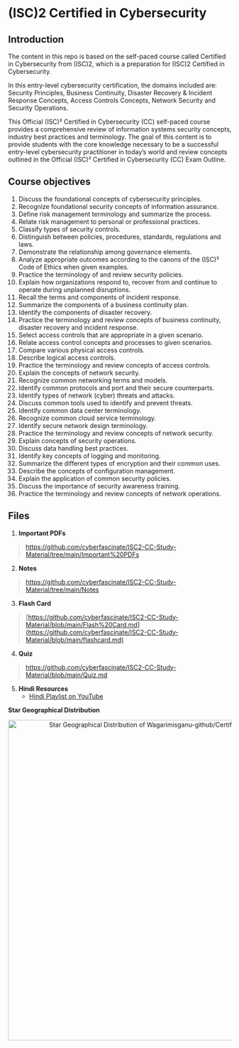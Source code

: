 # (ISC)2  Certified in Cybersecurity

## Introduction

The content in this repo is based on the self-paced course called Certified in Cybersecurity from (ISC)2, which is a preparation for (ISC)2 Certified in Cybersecurity.

In this entry-level cybersecurity certification, the domains included are: Security Principles, Business Continuity, Disaster Recovery & Incident Response Concepts, Access Controls Concepts, Network Security and Security Operations.

This Official (ISC)² Certified in Cybersecurity (CC) self-paced course provides a comprehensive review of information systems security concepts, industry best practices and terminology. The goal of this content is to provide students with the core knowledge necessary to be a successful entry-level cybersecurity practitioner in today’s world and review concepts outlined in the Official (ISC)² Certified in Cybersecurity (CC) Exam Outline.

## Course objectives

1. Discuss the foundational concepts of cybersecurity principles. 
2. Recognize foundational security concepts of information assurance. 
3. Define risk management terminology and summarize the process. 
4. Relate risk management to personal or professional practices. 
5. Classify types of security controls. 
6. Distinguish between policies, procedures, standards, regulations and laws. 
7. Demonstrate the relationship among governance elements. 
8. Analyze appropriate outcomes according to the canons of the (ISC)² Code of Ethics when given examples. 
9. Practice the terminology of and review security policies. 
10. Explain how organizations respond to, recover from and continue to operate during unplanned disruptions. 
11. Recall the terms and components of incident response. 
12. Summarize the components of a business continuity plan. 
13. Identify the components of disaster recovery. 
14. Practice the terminology and review concepts of business continuity, disaster recovery and incident response. 
15. Select access controls that are appropriate in a given scenario. 
16. Relate access control concepts and processes to given scenarios. 
17. Compare various physical access controls. 
18. Describe logical access controls. 
19. Practice the terminology and review concepts of access controls. 
20. Explain the concepts of network security. 
21. Recognize common networking terms and models. 
22. Identify common protocols and port and their secure counterparts. 
23. Identify types of network (cyber) threats and attacks. 
24. Discuss common tools used to identify and prevent threats. 
25. Identify common data center terminology. 
26. Recognize common cloud service terminology. 
27. Identify secure network design terminology. 
28. Practice the terminology and review concepts of network security. 
29. Explain concepts of security operations. 
30. Discuss data handling best practices. 
31. Identify key concepts of logging and monitoring. 
32. Summarize the different types of encryption and their common uses. 
33. Describe the concepts of configuration management. 
34. Explain the application of common security policies. 
35. Discuss the importance of security awareness training. 
36. Practice the terminology and review concepts of network operations.

## Files

1. **Important PDFs**
  > https://github.com/cyberfascinate/ISC2-CC-Study-Material/tree/main/Important%20PDFs
2. **Notes**
  > https://github.com/cyberfascinate/ISC2-CC-Study-Material/tree/main/Notes
3. **Flash Card**
  > [https://github.com/cyberfascinate/ISC2-CC-Study-Material/blob/main/Flash%20Card.md](https://github.com/cyberfascinate/ISC2-CC-Study-Material/blob/main/flashcard.md)
4. **Quiz**
  > https://github.com/cyberfascinate/ISC2-CC-Study-Material/blob/main/Quiz.md
5. **Hindi Resources**
   - [Hindi Playlist on YouTube](https://www.youtube.com/watch?v=JItB8DV6N9w&list=PLGUeNZBVHcelqTgh7QsYWTKpTrO4qygi8&pp=iAQB)


**Star Geographical Distribution**

<a href="https://next.ossinsight.io/widgets/official/analyze-repo-stars-map?repo_id=565290801&activity=stars" target="_blank" style="display: block" align="center">
  <picture>
    <source media="(prefers-color-scheme: dark)" srcset="https://next.ossinsight.io/widgets/official/analyze-repo-stars-map/thumbnail.png?repo_id=565290801&activity=stars&image_size=auto&color_scheme=dark" width="721" height="auto">
    <img alt="Star Geographical Distribution of Wagarimisganu-github/Certified-in-CyberSecurity" src="https://next.ossinsight.io/widgets/official/analyze-repo-stars-map/thumbnail.png?repo_id=565290801&activity=stars&image_size=auto&color_scheme=light" width="721" height="auto">
  </picture>
</a>

